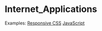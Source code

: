 # Internet_Applications
Examples:
[Responsive CSS](https://htmlpreview.github.io/?https://github.com/MaurycyOprus/Internet_Applications/blob/main/CSS/index.html)
[JavaScript](https://htmlpreview.github.io/?https://github.com/MaurycyOprus/Internet_Applications/blob/main/JavaScript/form.html)
